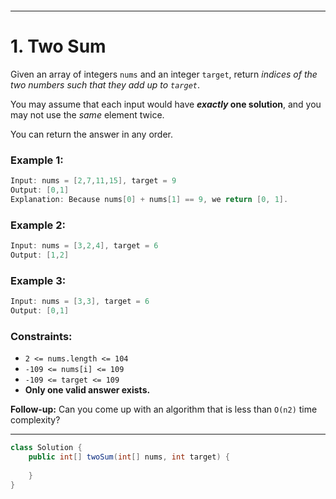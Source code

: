 ```toc
```
---
# 1. Two Sum

Given an array of integers `nums` and an integer `target`, return _indices of the two numbers such that they add up to `target`_.

You may assume that each input would have **_exactly_ one solution**, and you may not use the _same_ element twice.

You can return the answer in any order.

###   Example 1:
```Java
Input: nums = [2,7,11,15], target = 9
Output: [0,1]
Explanation: Because nums[0] + nums[1] == 9, we return [0, 1].
```

### Example 2:
```Java
Input: nums = [3,2,4], target = 6
Output: [1,2]
```
### Example 3:
```Java
Input: nums = [3,3], target = 6
Output: [0,1]
```

### Constraints:

-   `2 <= nums.length <= 104`
-   `-109 <= nums[i] <= 109`
-   `-109 <= target <= 109`
-   **Only one valid answer exists.**

**Follow-up:** Can you come up with an algorithm that is less than `O(n2)` time complexity?

---

```Java
class Solution {
    public int[] twoSum(int[] nums, int target) {
    
    }
}
```

